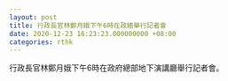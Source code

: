 ```yaml
---
layout: post
title: 行政長官林鄭月娥下午6時在政總舉行記者會
date: 2020-12-23 16:23:23.000000000 +08:00
categories: rthk
---
```


​行政長官林鄭月娥下午6時在政府總部地下演講廳舉行記者會。
